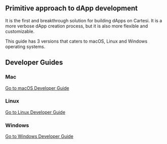 ## Primitive approach to dApp development

It is the first and breakthrough solution for building dApps on Cartesi. It is a more verbose dApp creation process, but it is also more flexible and customizable.

This guide has 3 versions that caters to macOS, Linux and Windows operating systems.

## Developer Guides

### Mac

[Go to macOS Developer Guide](mac.md)

### Linux

[Go to Linux Developer Guide](linux.md)

### Windows

[Go to Windows Developer Guide](windows.md)
